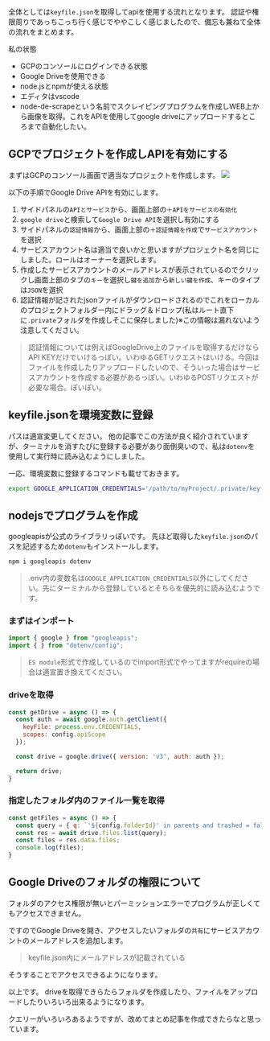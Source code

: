 全体としては`keyfile.json`を取得してapiを使用する流れとなります。
認証や権限周りであっちこっち行く感じでややこしく感じましたので、備忘も兼ねて全体の流れをまとめます。

私の状態
- GCPのコンソールにログインできる状態
- Google Driveを使用できる
- node.jsとnpmが使える状態
- エディタはvscode
- node-de-scrapeという名前でスクレイピングプログラムを作成しWEB上から画像を取得。これをAPIを使用してgoogle driveにアップロードするところまで自動化したい。

## GCPでプロジェクトを作成しAPIを有効にする
まずはGCPのコンソール画面で適当なプロジェクトを作成します。
![](./../../_image/image0001.png)

以下の手順でGoogle Drive APIを有効にします。
1. サイドパネルの`APIとサービス`から、画面上部の`＋APIをサービスの有効化`
2. `google drive`と検索して`Google Drive API`を選択し有効にする
3. サイドパネルの`認証情報`から、画面上部の`＋認証情報を作成`で`サービスアカウント`を選択
4. サービスアカウント名は適当で良いかと思いますがプロジェクト名を同じにしました。ロールはオーナーを選択します。
5. 作成したサービスアカウントのメールアドレスが表示されているのでクリックし画面上部のタブの`キー`を選択し`鍵を追加`から`新しい鍵を作成`、キーのタイプは`JSON`を選択
6. 認証情報が記されたjsonファイルがダウンロードされるのでこれをローカルのプロジェクトフォルダー内にドラッグ＆ドロップ(私はルート直下に`.private`フォルダを作成しそこに保存しました)※この情報は漏れないよう注意してください。

> 認証情報については例えばGoogleDrive上のファイルを取得するだけならAPI KEYだけでいけるっぽい。いわゆるGETリクエストはいける。今回はファイルを作成したりアップロードしたいので、そういった場合はサービスアカウントを作成する必要があるっぽい。いわゆるPOSTリクエストが必要な場合。ぽいぽい。

## keyfile.jsonを環境変数に登録
パスは適宣変更してください。
他の記事でこの方法が良く紹介されていますが、ターミナルを消すたびに登録する必要があり面倒臭いので、私は`dotenv`を使用して実行時に読み込むようにしました。

一応、環境変数に登録するコマンドも載せておきます。
```bash
export GOOGLE_APPLICATION_CREDENTIALS='/path/to/myProject/.private/keyfile.json'
```
## nodejsでプログラムを作成
googleapisが公式のライブラリっぽいです。
先ほど取得した`keyfile.json`のパスを記述するため`dotenv`もインストールします。
```js
npm i googleapis dotenv
```
> .env内の変数名は`GOOGLE_APPLICATION_CREDENTIALS`以外にしてください。先にターミナルから登録しているとそちらを優先的に読み込むようです。

### まずはインポート
```js
import { google } from "googleapis";
import { } from "dotenv/config";
```
> `ES module`形式で作成しているのでimport形式でやってますがrequireの場合は適宣置き換えてください。

### driveを取得 
```js
const getDrive = async () => {
  const auth = await google.auth.getClient({
    keyFile: process.env.CREDENTIALS,
    scopes: config.apiScope
  });

  const drive = google.drive({ version: 'v3', auth: auth });

  return drive;
}
```

### 指定したフォルダ内のファイル一覧を取得
```js
const getFiles = async () => {
  const query = { q: `'${config.folderId}' in parents and trashed = false` }
  const res = await drive.files.list(query);
  const files = res.data.files;
  console.log(files);
}
```

## Google Driveのフォルダの権限について
フォルダのアクセス権限が無いとパーミッションエラーでプログラムが正しくてもアクセスできません。

ですのでGoogle Driveを開き、アクセスしたいフォルダの`共有`にサービスアカウントのメールアドレスを追加します。
> keyfile.json内にメールアドレスが記載されている

そうすることでアクセスできるようになります。

以上です。
driveを取得できらたらフォルダを作成したり、ファイルをアップロードしたりいろいろ出来るようになります。

クエリーがいろいろあるようですが、改めてまとめ記事を作成できたらなと思っています。